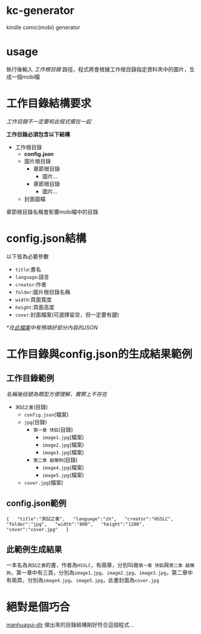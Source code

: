 # kc-generator
kindle comic(mobi) generator

usage
===
執行後輸入 _工作根目錄_ 路徑，程式將會根據工作根目錄指定資料夾中的圖片，生成一個mobi檔

工作目錄結構要求
===
_工作目錄不一定要和此程式擺在一起_

**工作目錄必須包含以下結構**

* 工作根目錄
  * **config.json**
  * 圖片根目錄
    * 章節根目錄
      * 圖片...
    * 章節根目錄
      * 圖片...
  * 封面圖檔

章節根目錄名稱會影響mobi檔中的目錄

config.json結構
===
以下皆為必要參數

* `title`:書名
* `language`:語言
* `creator`:作者
* `folder`:圖片根目錄名稱
* `width`:頁面寬度
* `height`:頁面高度
* `cover`:封面檔案(可選擇留空，但一定要有鍵)

_*在[此檔案](https://github.com/HSSLC/kc-generator/blob/master/config.json)中有預填好部分內容的JSON_

工作目錄與config.json的生成結果範例
===

## 工作目錄範例
_名稱後括號為類型方便理解，實際上不存在_

* `測試之書`(目錄)
  * `config.json`(檔案)
  * `jpg`(目錄)
    * `第一章 快狐`(目錄)
      * `image1.jpg`(檔案)
      * `image2.jpg`(檔案)
      * `image3.jpg`(檔案)
    * `第二章 越懶狗`(目錄)
      * `image4.jpg`(檔案)
      * `image5.jpg`(檔案)
  * `cover.jpg`(檔案)

## config.json範例
`
{  
  "title":"測試之書",  
  "language":"zh",  
  "creator":"HSSLC",  
  "folder":"jpg",  
  "width":"800",  
  "height":"1280",  
  "cover":"cover.jpg"  
}  
`
## 此範例生成結果
一本名為`測試之書`的書，作者為`HSSLC`，有兩章，分別叫做`第一章 快狐`與`第二章 越懶狗`，第一章中有三頁，分別為`image1.jpg`、`image2.jpg`、`image3.jpg`，第二章中有兩頁，分別為`image4.jpg`、`image5.jpg`，此書封面為`cover.jpg`

絕對是個巧合
===
[manhuagui-dlr](https://github.com/HSSLC/manhuagui-dlr) 做出來的目錄結構剛好符合這個程式...
